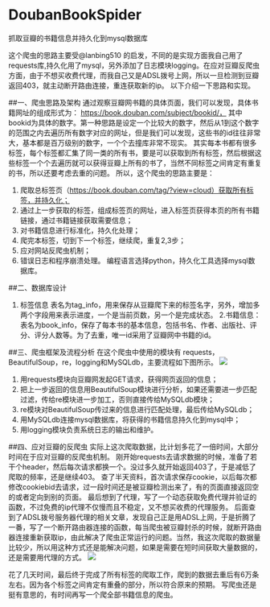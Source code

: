 # DoubanBookSpider
抓取豆瓣的书籍信息并持久化到mysql数据库

这个爬虫的思路主要受@lanbing510 的启发，不同的是实现方面我自己用了requests库,持久化用了mysql，另外添加了日志模块logging。在应对豆瓣反爬虫方面，由于不想买收费代理，而我自己又是ADSL拨号上网，所以一旦检测到豆瓣返回403，就主动断开路由连接，重连获取新的ip。
以下介绍一下思路和实现。

##一、爬虫思路及架构
通过观察豆瓣网书籍的具体页面，我们可以发现，具体书籍网址的组成形式为：
https://book.douban.com/subject/bookid/，
其中bookid为具体的数字。第一种思路是设定一个比较大的数字，然后从1到这个数字的范围之内去遍历所有数字对应的网址，但是我们可以发现，这些书的id往往非常大，基本都是百万级别的数字，一个个去撞库非常不现实。
其实每本书都有很多标签，每个标签都汇集了同一类的所有书，要是可以获取到所有标签，然后根据这些标签一个个去遍历就可以获得豆瓣上所有的书了，当然不同标签之间肯定有重复的书，所以还要考虑去重的问题。
所以，这个爬虫的思路主要是：
1. 爬取总标签页（https://book.douban.com/tag/?view=cloud）获取所有标签，并持久化；
2. 通过上一步获取的标签，组成标签页的网址，进入标签页获得本页的所有书籍链接，通过书籍链接获取需要信息；
3. 对书籍信息进行标准化，持久化处理；
4. 爬完本标签，切到下一个标签，继续爬，重复2,3步；
5. 应对网站反爬虫机制；
6. 错误日志和程序崩溃处理。
编程语言选择python，持久化工具选择mysql数据库。

##二、数据库设计
1. 标签信息
表名为tag_info，用来保存从豆瓣爬下来的标签名字，另外，增加多两个字段用来表示进度，一个是当前页数，另一个是完成状态。
2.书籍信息：
表名为book_info，保存了每本书的基本信息，包括书名、作者、出版社、评分、评分人数等。为了去重，唯一id采用了豆瓣网中书籍的id。 

##三、爬虫框架及流程分析
在这个爬虫中使用的模块有 requests，BeautifulSoup，re，logging和MySQLdb，主要流程如下图所示。
![](https://github.com/harrymore/DoubanBookSpider/blob/master/images/框架.jpg)

 1. 用requests模块向豆瓣网发起GET请求，获得网页返回的信息；
2. 把上一步返回的信息用BeautifulSoup模块进行分析，如果还需要进一步匹配过滤，传给re模块进一步加工，否则直接传给MySQLdb模块；
3. re模块对BeautifulSoup传过来的信息进行匹配处理，最后传给MySQLdb； 
4. 用MySQLdb连接mysql数据库，将获得的书籍信息持久化到mysql中；
5. 用logging模块负责系统日志的输出和维护。

##四、应对豆瓣的反爬虫
实际上这次爬取数据，比计划多花了一倍时间，大部分时间在于应对豆瓣的反爬虫机制。
刚开始requests去请求数据的时候，准备了若干个header，然后每次请求都换一个。没过多久就开始返回403了，于是减低了爬取的频率，还是继续403。
查了半天资料，首次请求保存cookie，以后每次都修改cookiebid去请求，过一段时间还是被豆瓣检测出来了，有的页面直接返回空的或者定向到别的页面。
最后想到了代理，写了一个动态获取免费代理并验证的函数，不过免费的ip代理不仅慢而且不稳定，又不想买收费的代理服务。
后面查到了ADSL拨号服务器代理的相关文章，发现自己正是用ADSL上网，于是折腾了一番，写了一个断开路由器连接的函数，每当爬虫被豆瓣封杀的时候，就断开路由器连接重新获取ip，由此解决了爬虫正常运行的问题。当然，我这次爬取的数据量比较少，所以用这种方式还是能解决问题，如果是需要在短时间获取大量数据的，还是需要用代理的方式。
![](https://github.com/harrymore/DoubanBookSpider/blob/master/images/流程.jpg)

花了几天时间，最后终于完成了所有标签的爬取工作，爬到的数据去重后有6万条左右。因为各个标签之间肯定有重叠的部分，所以符合原来的预期。
写爬虫还是挺有意思的，有时间再写一个爬全部书籍信息的爬虫。

